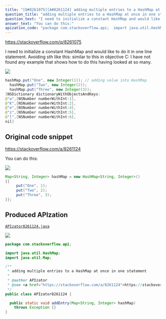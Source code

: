 ```yaml
---
title: "[Q#8261075][A#8261124] adding multiple entries to a HashMap at once in one statement"
question_title: "adding multiple entries to a HashMap at once in one statement"
question_text: "I need to initialize a constant HashMap and would like to do it in one line statement. Avoiding sth like this: similar to this in objective C: I have not found any example that shows how to do this having looked at so many."
answer_text: "You can do this:"
apization_code: "package com.stackoverflow.api;  import java.util.HashMap; import java.util.Map;  /**  * adding multiple entries to a HashMap at once in one statement  *  * @author APIzator  * @see <a href=\"https://stackoverflow.com/a/8261124\">https://stackoverflow.com/a/8261124</a>  */ public class APIzator8261124 {    public static void addEntry(Map<String, Integer> hashMap)     throws Exception {} }"
---
```


https://stackoverflow.com/q/8261075

I need to initialize a constant HashMap and would like to do it in one line statement. Avoiding sth like this:
similar to this in objective C:
I have not found any example that shows how to do this having looked at so many.


<div class="code-logo"><img src="/stackoverflow.png" /></div>

```java
hashMap.put("One", new Integer(1)); // adding value into HashMap
  hashMap.put("Two", new Integer(2));      
  hashMap.put("Three", new Integer(3));
[NSDictionary dictionaryWithObjectsAndKeys:
@"w",[NSNumber numberWithInt:1],
@"K",[NSNumber numberWithInt:2],
@"e",[NSNumber numberWithInt:4],
@"z",[NSNumber numberWithInt:5],
@"l",[NSNumber numberWithInt:6],
nil]
```


## Original code snippet

https://stackoverflow.com/a/8261124

You can do this:

<div class="code-logo"><img src="/stackoverflow.png" /></div>

```java
Map<String, Integer> hashMap = new HashMap<String, Integer>()
{{
     put("One", 1);
     put("Two", 2);
     put("Three", 3);
}};
```

## Produced APIzation

[`APIzator8261124.java`](https://github.com/pasqualesalza/apization-temp-data/raw/master/search/APIzator8261124.java)

<div class="code-logo"><img src="/apizator.png" /></div>

```java
package com.stackoverflow.api;

import java.util.HashMap;
import java.util.Map;

/**
 * adding multiple entries to a HashMap at once in one statement
 *
 * @author APIzator
 * @see <a href="https://stackoverflow.com/a/8261124">https://stackoverflow.com/a/8261124</a>
 */
public class APIzator8261124 {

  public static void addEntry(Map<String, Integer> hashMap)
    throws Exception {}
}

```